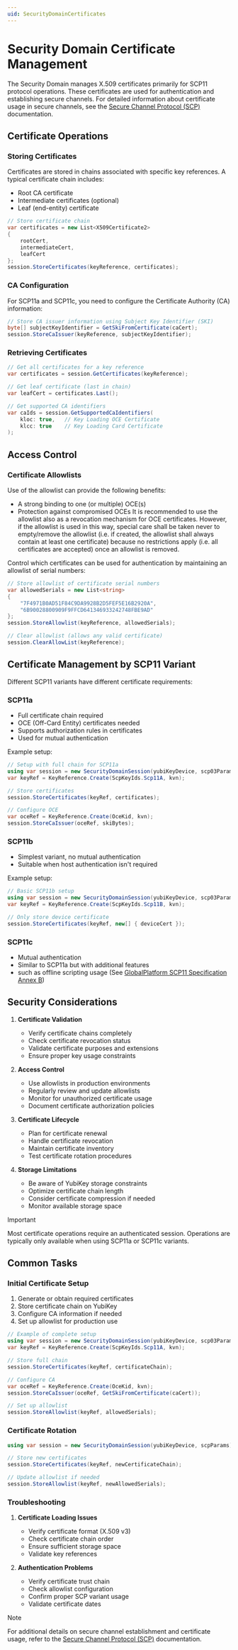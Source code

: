 ```yaml
---
uid: SecurityDomainCertificates
---
```


<!-- Copyright 2024 Yubico AB

Licensed under the Apache License, Version 2.0 (the "License");
you may not use this file except in compliance with the License.
You may obtain a copy of the License at

    http://www.apache.org/licenses/LICENSE-2.0

Unless required by applicable law or agreed to in writing, software
distributed under the License is distributed on an "AS IS" BASIS,
WITHOUT WARRANTIES OR CONDITIONS OF ANY KIND, either express or implied.
See the License for the specific language governing permissions and
limitations under the License. -->

# Security Domain Certificate Management

The Security Domain manages X.509 certificates primarily for SCP11 protocol operations. These certificates are used for authentication and establishing secure channels. For detailed information about certificate usage in secure channels, see the [Secure Channel Protocol (SCP)](xref:UsersManualScp) documentation.

## Certificate Operations

### Storing Certificates

Certificates are stored in chains associated with specific key references. A typical certificate chain includes:

- Root CA certificate
- Intermediate certificates (optional)
- Leaf (end-entity) certificate

```csharp
// Store certificate chain
var certificates = new List<X509Certificate2>
{
    rootCert,
    intermediateCert,
    leafCert
};
session.StoreCertificates(keyReference, certificates);
```

### CA Configuration

For SCP11a and SCP11c, you need to configure the Certificate Authority (CA) information:

```csharp
// Store CA issuer information using Subject Key Identifier (SKI)
byte[] subjectKeyIdentifier = GetSkiFromCertificate(caCert);
session.StoreCaIssuer(keyReference, subjectKeyIdentifier);
```

### Retrieving Certificates

```csharp
// Get all certificates for a key reference
var certificates = session.GetCertificates(keyReference);

// Get leaf certificate (last in chain)
var leafCert = certificates.Last();

// Get supported CA identifiers
var caIds = session.GetSupportedCaIdentifiers(
    kloc: true,   // Key Loading OCE Certificate
    klcc: true    // Key Loading Card Certificate
);
```

## Access Control

### Certificate Allowlists

Use of the allowlist can provide the following benefits: 
- A strong binding to one (or multiple) OCE(s) 
- Protection against compromised OCEs 
It is recommended to use the allowlist also as a revocation mechanism for OCE certificates. However, if the 
allowlist is used in this way, special care shall be taken never to empty/remove the allowlist (i.e. if created, the 
allowlist shall always contain at least one certificate) because no restrictions apply (i.e. all certificates are 
accepted) once an allowlist is removed. 

Control which certificates can be used for authentication by maintaining an allowlist of serial numbers:

```csharp
// Store allowlist of certificate serial numbers
var allowedSerials = new List<string>
{
    "7F4971B0AD51F84C9DA9928B2D5FEF5E16B2920A",
    "6B90028800909F9FFCD641346933242748FBE9AD"
};
session.StoreAllowlist(keyReference, allowedSerials);

// Clear allowlist (allows any valid certificate)
session.ClearAllowList(keyReference);
```

## Certificate Management by SCP11 Variant

Different SCP11 variants have different certificate requirements:

### SCP11a

- Full certificate chain required
- OCE (Off-Card Entity) certificates needed
- Supports authorization rules in certificates
- Used for mutual authentication

Example setup:

```csharp
// Setup with full chain for SCP11a
using var session = new SecurityDomainSession(yubiKeyDevice, scp03Params);
var keyRef = KeyReference.Create(ScpKeyIds.Scp11A, kvn);

// Store certificates
session.StoreCertificates(keyRef, certificates);

// Configure OCE
var oceRef = KeyReference.Create(OceKid, kvn);
session.StoreCaIssuer(oceRef, skiBytes);
```

### SCP11b

- Simplest variant, no mutual authentication
- Suitable when host authentication isn't required

Example setup:

```csharp
// Basic SCP11b setup
using var session = new SecurityDomainSession(yubiKeyDevice, scp03Params);
var keyRef = KeyReference.Create(ScpKeyIds.Scp11B, kvn);

// Only store device certificate
session.StoreCertificates(keyRef, new[] { deviceCert });
```

### SCP11c

- Mutual authentication
- Similar to SCP11a but with additional features
- such as offline scripting usage (See [GlobalPlatform SCP11 Specification Annex B](https://globalplatform.org/specs-library/secure-channel-protocol-11-amendment-f/))

## Security Considerations

1. **Certificate Validation**

   - Verify certificate chains completely
   - Check certificate revocation status
   - Validate certificate purposes and extensions
   - Ensure proper key usage constraints

2. **Access Control**

   - Use allowlists in production environments
   - Regularly review and update allowlists
   - Monitor for unauthorized certificate usage
   - Document certificate authorization policies

3. **Certificate Lifecycle**

   - Plan for certificate renewal
   - Handle certificate revocation
   - Maintain certificate inventory
   - Test certificate rotation procedures

4. **Storage Limitations**
   - Be aware of YubiKey storage constraints
   - Optimize certificate chain length
   - Consider certificate compression if needed
   - Monitor available storage space

> [!IMPORTANT]
> Most certificate operations require an authenticated session. Operations are typically only available when using SCP11a or SCP11c variants.

## Common Tasks

### Initial Certificate Setup

1. Generate or obtain required certificates
2. Store certificate chain on YubiKey
3. Configure CA information if needed
4. Set up allowlist for production use

```csharp
// Example of complete setup
using var session = new SecurityDomainSession(yubiKeyDevice, scp03Params);
var keyRef = KeyReference.Create(ScpKeyIds.Scp11A, kvn);

// Store full chain
session.StoreCertificates(keyRef, certificateChain);

// Configure CA
var oceRef = KeyReference.Create(OceKid, kvn);
session.StoreCaIssuer(oceRef, GetSkiFromCertificate(caCert));

// Set up allowlist
session.StoreAllowlist(keyRef, allowedSerials);
```

### Certificate Rotation

```csharp
using var session = new SecurityDomainSession(yubiKeyDevice, scpParams);

// Store new certificates
session.StoreCertificates(keyRef, newCertificateChain);

// Update allowlist if needed
session.StoreAllowlist(keyRef, newAllowedSerials);
```

### Troubleshooting

1. **Certificate Loading Issues**

   - Verify certificate format (X.509 v3)
   - Check certificate chain order
   - Ensure sufficient storage space
   - Validate key references

2. **Authentication Problems**
   - Verify certificate trust chain
   - Check allowlist configuration
   - Confirm proper SCP variant usage
   - Validate certificate dates

> [!NOTE]
> For additional details on secure channel establishment and certificate usage, refer to the [Secure Channel Protocol (SCP)](xref:UsersManualScp) documentation.

